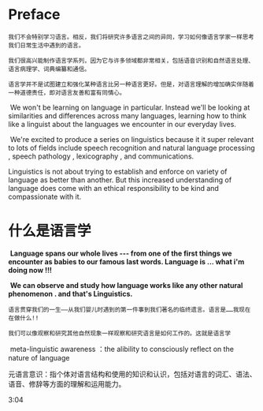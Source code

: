# Preface

```
我们不会特别学习语言。相反，我们将研究许多语言之间的异同，学习如何像语言学家一样思考我们日常生活中遇到的语言。

我们很高兴能制作语言学系列，因为它与许多领域都非常相关，包括语音识别和自然语言处理、语言病理学、词典编纂和通信。

语言学并不是试图建立和强化某种语言比另一种语言更好。但是，对语言理解的增加确实伴随着一种道德责任，即对语言友善和富有同情心。
```

​		We won't be learning  on language in particular. Instead we'll be looking at similarities and differences across many languages, learning how to think like a linguist about the languages we encounter in our everyday lives.

​	We're excited to produce a series on linguistics because it it super relevant to lots of fields include speech recognition and natural language processing , speech pathology , lexicography , and communications. 

Linguistics is not about trying to establish and enforce on variety of language as better than another.  But this  increased understanding of language does come with an ethical responsibility to be kind and compassionate with it.



# 什么是语言学



​	**Language spans our whole lives --- from one of the first things we encounter as babies to our famous last words.    Language is ... what i'm doing now !!!**

​		**We can observe and study how language works like any other natural phenomenon . and that's Linguistics.**

```
语言贯穿我们的一生——从我们婴儿时遇到的第一件事到我们著名的临终遗言。语言是……我现在在做什么!!

我们可以像观察和研究其他自然现象一样观察和研究语言是如何工作的。这就是语言学
```



​	meta-linguistic awareness ：the alibility to consciously reflect on the nature of language

元语言意识：指个体对语言结构和使用的知识和认识，包括对语言的词汇、语法、语音、修辞等方面的理解和运用能力。



3:04    



​	